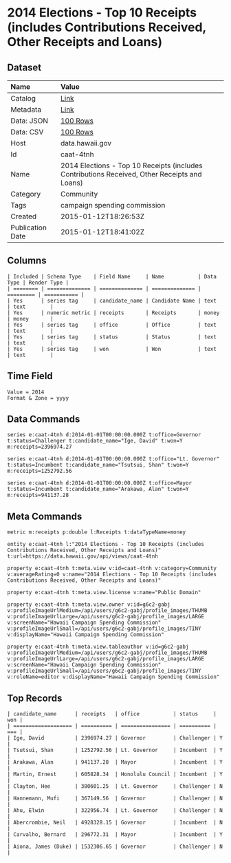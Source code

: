 # 2014 Elections - Top 10 Receipts (includes Contributions Received, Other Receipts and Loans)

## Dataset

| Name | Value |
| :--- | :---- |
| Catalog | [Link](https://catalog.data.gov/dataset/2014-elections-top-10-receipts-includes-contributions-received-other-receipts-and-loans-ca1a7) |
| Metadata | [Link](https://data.hawaii.gov/api/views/caat-4tnh) |
| Data: JSON | [100 Rows](https://data.hawaii.gov/api/views/caat-4tnh/rows.json?max_rows=100) |
| Data: CSV | [100 Rows](https://data.hawaii.gov/api/views/caat-4tnh/rows.csv?max_rows=100) |
| Host | data.hawaii.gov |
| Id | caat-4tnh |
| Name | 2014 Elections - Top 10 Receipts (includes Contributions Received, Other Receipts and Loans) |
| Category | Community |
| Tags | campaign spending commission |
| Created | 2015-01-12T18:26:53Z |
| Publication Date | 2015-01-12T18:41:02Z |

## Columns

```ls
| Included | Schema Type    | Field Name     | Name           | Data Type | Render Type |
| ======== | ============== | ============== | ============== | ========= | =========== |
| Yes      | series tag     | candidate_name | Candidate Name | text      | text        |
| Yes      | numeric metric | receipts       | Receipts       | money     | money       |
| Yes      | series tag     | office         | Office         | text      | text        |
| Yes      | series tag     | status         | Status         | text      | text        |
| Yes      | series tag     | won            | Won            | text      | text        |
```

## Time Field

```ls
Value = 2014
Format & Zone = yyyy
```

## Data Commands

```ls
series e:caat-4tnh d:2014-01-01T00:00:00.000Z t:office=Governor t:status=Challenger t:candidate_name="Ige, David" t:won=Y m:receipts=2396974.27

series e:caat-4tnh d:2014-01-01T00:00:00.000Z t:office="Lt. Governor" t:status=Incumbent t:candidate_name="Tsutsui, Shan" t:won=Y m:receipts=1252792.56

series e:caat-4tnh d:2014-01-01T00:00:00.000Z t:office=Mayor t:status=Incumbent t:candidate_name="Arakawa, Alan" t:won=Y m:receipts=941137.28
```

## Meta Commands

```ls
metric m:receipts p:double l:Receipts t:dataTypeName=money

entity e:caat-4tnh l:"2014 Elections - Top 10 Receipts (includes Contributions Received, Other Receipts and Loans)" t:url=https://data.hawaii.gov/api/views/caat-4tnh

property e:caat-4tnh t:meta.view v:id=caat-4tnh v:category=Community v:averageRating=0 v:name="2014 Elections - Top 10 Receipts (includes Contributions Received, Other Receipts and Loans)"

property e:caat-4tnh t:meta.view.license v:name="Public Domain"

property e:caat-4tnh t:meta.view.owner v:id=g6c2-gabj v:profileImageUrlMedium=/api/users/g6c2-gabj/profile_images/THUMB v:profileImageUrlLarge=/api/users/g6c2-gabj/profile_images/LARGE v:screenName="Hawaii Campaign Spending Commission" v:profileImageUrlSmall=/api/users/g6c2-gabj/profile_images/TINY v:displayName="Hawaii Campaign Spending Commission"

property e:caat-4tnh t:meta.view.tableauthor v:id=g6c2-gabj v:profileImageUrlMedium=/api/users/g6c2-gabj/profile_images/THUMB v:profileImageUrlLarge=/api/users/g6c2-gabj/profile_images/LARGE v:screenName="Hawaii Campaign Spending Commission" v:profileImageUrlSmall=/api/users/g6c2-gabj/profile_images/TINY v:roleName=editor v:displayName="Hawaii Campaign Spending Commission"
```

## Top Records

```ls
| candidate_name      | receipts   | office           | status     | won | 
| =================== | ========== | ================ | ========== | === | 
| Ige, David          | 2396974.27 | Governor         | Challenger | Y   | 
| Tsutsui, Shan       | 1252792.56 | Lt. Governor     | Incumbent  | Y   | 
| Arakawa, Alan       | 941137.28  | Mayor            | Incumbent  | Y   | 
| Martin, Ernest      | 605828.34  | Honolulu Council | Incumbent  | Y   | 
| Clayton, Hee        | 380601.25  | Lt. Governor     | Challenger | N   | 
| Hannemann, Mufi     | 367149.56  | Governor         | Challenger | N   | 
| Ahu, Elwin          | 322956.74  | Lt. Governor     | Challenger | N   | 
| Abercrombie, Neil   | 4928328.15 | Governor         | Incumbent  | N   | 
| Carvalho, Bernard   | 296772.31  | Mayor            | Incumbent  | Y   | 
| Aiona, James (Duke) | 1532306.65 | Governor         | Challenger | N   | 
```